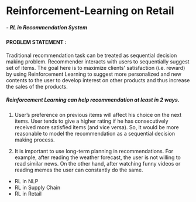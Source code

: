 # Reinforcement-Learning on Retail

##### - RL in Recommendation System

#### PROBLEM STATEMENT :
  Traditional recommendation task can be treated as sequential decision making problem. Recommender interacts with users to sequentially suggest set of items. The goal here is to maximize clients' satisfaction (i.e. reward) by using Reinforcement Learning to suggest more personalized and new contents to the user to develop interest on other products and thus increase the sales of the products.
  
##### Reinforcement Learning can help recommendation at least in 2 ways.
  
  1. User’s preference on previous items will affect his choice on the next items. User tends to give a higher rating if he has consecutively received more satisfied items (and vice versa). So, it would be more reasonable to model the recommendation as a sequential decision making process.

  2. It is important to use long-term planning in recommendations. For example, after reading the weather forecast, the user is not willing to read similar news. On the other hand, after watching funny videos or reading memes the user can constantly do the same.
  
- RL in NLP
- RL in Supply Chain
- RL in Retail
